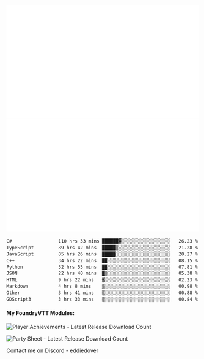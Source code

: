 
![](https://raw.githubusercontent.com/eddiedover/ghstats/master/generated/overview.svg)
![](https://raw.githubusercontent.com/eddiedover/ghstats/master/generated/languages.svg)

<!--START_SECTION:waka-->

```txt
C#                 110 hrs 33 mins ██████▓░░░░░░░░░░░░░░░░░░   26.23 %
TypeScript         89 hrs 42 mins  █████▒░░░░░░░░░░░░░░░░░░░   21.28 %
JavaScript         85 hrs 26 mins  █████░░░░░░░░░░░░░░░░░░░░   20.27 %
C++                34 hrs 22 mins  ██░░░░░░░░░░░░░░░░░░░░░░░   08.15 %
Python             32 hrs 55 mins  ██░░░░░░░░░░░░░░░░░░░░░░░   07.81 %
JSON               22 hrs 40 mins  █▒░░░░░░░░░░░░░░░░░░░░░░░   05.38 %
HTML               9 hrs 22 mins   ▓░░░░░░░░░░░░░░░░░░░░░░░░   02.23 %
Markdown           4 hrs 8 mins    ▒░░░░░░░░░░░░░░░░░░░░░░░░   00.98 %
Other              3 hrs 41 mins   ▒░░░░░░░░░░░░░░░░░░░░░░░░   00.88 %
GDScript3          3 hrs 33 mins   ▒░░░░░░░░░░░░░░░░░░░░░░░░   00.84 %
```

<!--END_SECTION:waka-->

#### My FoundryVTT Modules:

  ![Player Achievements - Latest Release Download Count](https://img.shields.io/badge/dynamic/json?label=Player%20Achievements%20-%20Downloads@latest&query=assets%5B1%5D.download_count&url=https%3A%2F%2Fapi.github.com%2Frepos%2FEddieDover%2Ffvtt-player-achievements%2Freleases%2Flatest)

  ![Party Sheet - Latest Release Download Count](https://img.shields.io/badge/dynamic/json?label=Party%20Sheet%20-%20Downloads@latest&query=assets%5B1%5D.download_count&url=https%3A%2F%2Fapi.github.com%2Frepos%2FEddieDover%2Ffvtt-party-sheet%2Freleases%2Flatest)

<a rel="me" href="https://techhub.social/@EddieDover"></a>

Contact me on Discord - eddiedover
